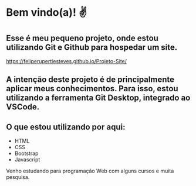 # Bem vindo(a)! ✌️
## Esse é meu pequeno projeto, onde estou utilizando Git e Github para hospedar um site.

https://feliperupertiesteves.github.io/Projeto-Site/

A intenção deste projeto é de principalmente aplicar meus conhecimentos.
Para isso, estou utilizando a ferramenta Git Desktop, integrado ao VSCode.
 ---
## O que estou utilizando por aqui:
* HTML
* CSS
* Bootstrap
* Javascript

Venho estudando para programação Web com alguns cursos e muita pesquisa. 
